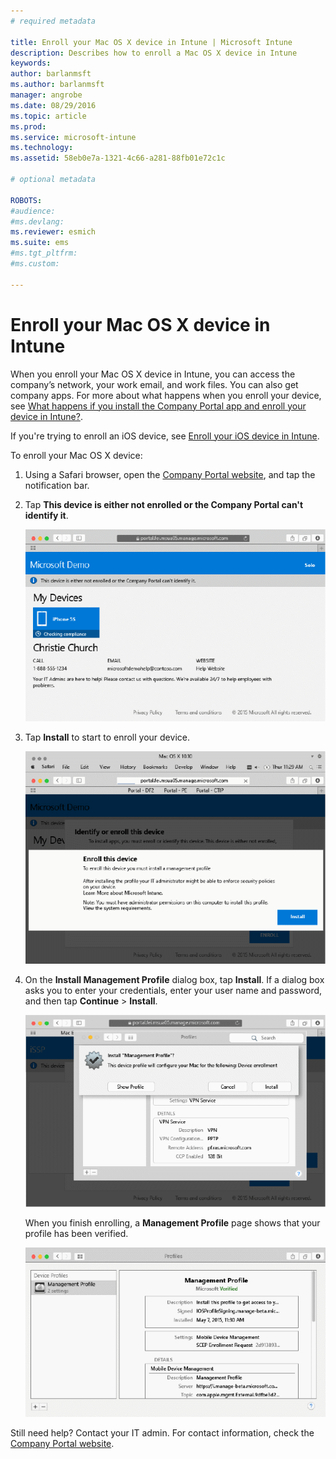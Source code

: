 ```yaml
---
# required metadata

title: Enroll your Mac OS X device in Intune | Microsoft Intune
description: Describes how to enroll a Mac OS X device in Intune
keywords:
author: barlanmsft
ms.author: barlanmsft
manager: angrobe
ms.date: 08/29/2016
ms.topic: article
ms.prod:
ms.service: microsoft-intune
ms.technology:
ms.assetid: 58eb0e7a-1321-4c66-a281-88fb01e72c1c

# optional metadata

ROBOTS:
#audience:
#ms.devlang:
ms.reviewer: esmich
ms.suite: ems
#ms.tgt_pltfrm:
#ms.custom:

---
```



# Enroll your Mac OS X device in Intune

When you enroll your Mac OS X device in Intune, you can access the company’s network, your work email, and work files. You can also get company apps. For more about what happens when you enroll your device, see [What happens if you install the Company Portal app and enroll your device in Intune?](what-happens-if-you-install-the-company-portal-app-and-enroll-your-device-in-intune-ios.md).

If you're trying to enroll an iOS device, see [Enroll your iOS device in Intune](enroll-your-device-in-intune-ios.md).


To enroll your Mac OS X device:

1.  Using a Safari browser, open the [Company Portal website](https://portal.manage.microsoft.com), and tap the notification bar.

2.  Tap **This device is either not enrolled or the Company Portal can't identify it**.

	![device-not-enrolled](./media/1-macosx-enroll-tap-enroll.png)

3.  Tap **Install** to start to enroll your device.

   	![tap-install-to-enroll](./media/2-macosx-enroll--install-button.png)

4.  On the **Install Management Profile** dialog box, tap **Install**. If a dialog box asks you to enter your credentials, enter your user name and password, and then tap **Continue** &gt; **Install**.

  	![install-management-profile](./media/3-macosx-enroll-tap-install.png)

	When you finish enrolling, a **Management Profile** page shows that your profile has been verified.

	![management-profile-verified](./media/4-macosx-enroll-done.png)

Still need help? Contact your IT admin. For contact information, check the [Company Portal website](http://portal.manage.microsoft.com).
